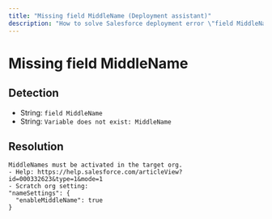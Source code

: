 ```yaml
---
title: "Missing field MiddleName (Deployment assistant)"
description: "How to solve Salesforce deployment error \"field MiddleName\""
---
```

<!-- markdownlint-disable MD013 -->
# Missing field MiddleName

## Detection

- String: `field MiddleName`
- String: `Variable does not exist: MiddleName`

## Resolution

```shell
MiddleNames must be activated in the target org.
- Help: https://help.salesforce.com/articleView?id=000332623&type=1&mode=1
- Scratch org setting:
"nameSettings": {
  "enableMiddleName": true
}
```
